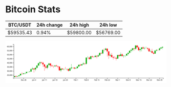 # Bitcoin Stats

BTC/USDT|24h change|24h high|24h low|
|---|---|---|---|
|$59535.43|0.94%|$59800.00|$56769.00|

<img src="./chart.svg">
